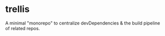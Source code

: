 # trellis
A minimal "monorepo" to centralize devDependencies &amp; the build pipeline of related repos.
